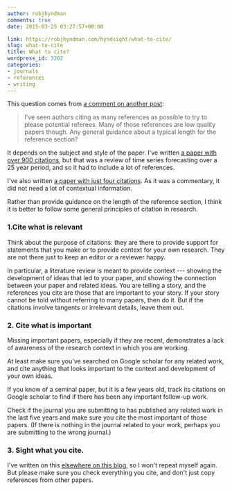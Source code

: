 ```yaml
---
author: robjhyndman
comments: true
date: 2015-03-25 03:27:57+00:00

link: https://robjhyndman.com/hyndsight/what-to-cite/
slug: what-to-cite
title: What to cite?
wordpress_id: 3202
categories:
- journals
- references
- writing
---
```


This question comes from [a comment on another post](http://disq.us/p/vhvhwh):


>I've seen authors citing as many references as possible to try to please potential referees. Many of those references are low quality papers though. Any general guidance about a typical length for the reference section?



It depends on the subject and style of the paper. I've written [a paper with over 900 citations](/publications/25-years-of-time-series-forecasting/), but that was a review of time series forecasting over a 25 year period, and so it had to include a lot of references.

I've also written [a paper with just four citations](http://dx.doi.org/10.1016/j.ijforecast.2004.03.005). As it was a commentary, it did not need a lot of contextual information.

Rather than provide guidance on the length of the reference section, I think it is better to follow some general principles of citation in research.<!-- more -->



### 1.Cite what is relevant



Think about the purpose of citations: they are there to provide support for statements that you make or to provide context for your own research. They are not there just to keep an editor or a reviewer happy.

In particular, a literature review is meant to provide context --- showing the development of ideas that led to your paper, and showing the connection between your paper and related ideas. You are telling a story, and the references you cite are those that are important to your story. If your story cannot be told without referring to many papers, then do it. But if the citations involve tangents or irrelevant details, leave them out.



### 2. Cite what is important



Missing important papers, especially if they are recent, demonstrates a lack of awareness of the research context in which you are working.

At least make sure you've searched on Google scholar for any related work, and cite anything that looks important to the context and development of your own ideas.

If you know of a seminal paper, but it is a few years old, track its citations on Google scholar to find if there has been any important follow-up work.

Check if the journal you are submitting to has published any related work in the last five years and make sure you cite the most important of those papers. (If there is nothing in the journal related to your work, perhaps you are submitting to the wrong journal.)



### 3. Sight what you cite.



I've written on this [elsewhere on this blog](https://robjhyndman.com/hyndsight/sight-what-you-cite/), so I won't repeat myself again. But please make sure you check everything you cite, and don't just copy references from other papers.
